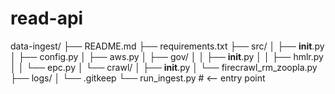 # read-api

data-ingest/
├── README.md
├── requirements.txt
├── src/
│   ├── __init__.py
│   ├── config.py
│   ├── aws.py
│   ├── gov/
│   │   ├── __init__.py
│   │   ├── hmlr.py
│   │   └── epc.py
│   └── crawl/
│       ├── __init__.py
│       └── firecrawl_rm_zoopla.py
├── logs/
│   └── .gitkeep
└── run_ingest.py            # <-- entry point
